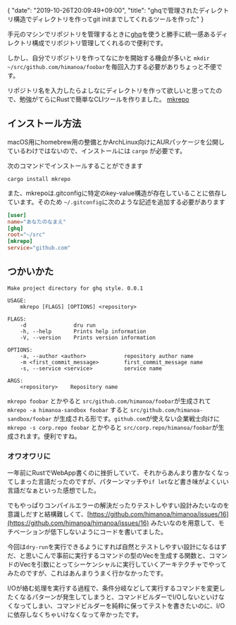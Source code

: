 {
   "date": "2019-10-26T20:09:49+09:00",
   "title": "ghqで管理されたディレクトリ構造でディレクトリを作ってgit initまでしてくれるツールを作った"
}

手元のマシンでリポジトリを管理するときに[ghq](https://github.com/motemen/ghq)を使うと勝手に統一感あるディレクトリ構成でリポジトリ管理してくれるので便利です。



しかし、自分でリポジトリを作ってなにかを開始する機会が多いと `mkdir ~/src/github.com/himanoa/foobar`を毎回入力する必要がありちょっと不便です。

リポジトリ名を入力したらよしなにディレクトリを作って欲しいと思ってたので、勉強がてらにRustで簡単なCLIツールを作りました。 [mkrepo](https://github.com/himanoa/mkrepo)



## インストール方法

macOS用にhomebrew用の整備とかArchLinux向けにAURパッケージを公開しているわけではないので、インストールには `cargo` が必要です。

次のコマンドでインストールすることができます

`cargo install mkrepo`

また、mkrepoは.gitconfigに特定のkey-value構造が存在していることに依存しています。そのため `~/.gitconfig`に次のような記述を追加する必要があります

```toml
[user]
name="あなたのなまえ"
[ghq]
root="~/src"
[mkrepo]
service="github.com"
```

## つかいかた

```
Make project directory for ghq style. 0.0.1

USAGE:
    mkrepo [FLAGS] [OPTIONS] <repository>

FLAGS:
    -d               dru run
    -h, --help       Prints help information
    -V, --version    Prints version information

OPTIONS:
    -a, --author <author>            repository author name
    -m <first_commit_message>        first_commit_message name
    -s, --service <service>          service name

ARGS:
    <repository>    Repository name

```



`mkrepo foobar` とかやると `src/github.com/himanoa/foobar`が生成されて `mkrepo -a himanoa-sandbox foobar` すると `src/github.com/himanoa-sandbox/foobar` が生成される形です。`github.com`が使えない企業戦士向けに `mkrepo -s corp.repo foobar` とかやると `src/corp.repo/himanoa/foobar`が生成されます。便利ですね。



### オワオワリに

一年前にRustでWebApp書くのに挫折していて、それからあんまり書かなくなってしまった言語だったのですが、パターンマッチや`if let`など書き味がよくいい言語だなぁといった感想でした。

でもやっぱりコンパイルエラーの解決だったりテストしやすい設計みたいなのを意識しだすと結構難しくて、[https://github.com/himanoa/himanoa/issues/16](https://github.com/himanoa/himanoa/issues/16) みたいなのを用意して、モチベーションが低下しないようにコードを書いてました。

今回は`dry-run`を実行できるようにすれば自然とテストしやすい設計になるはずだ、と思いこんで事前に実行するコマンドの型のVecを生成する関数と、コマンドのVecを引数にとってシーケンシャルに実行していくアーキテクチャでやってみたのですが、これはあんまりうまく行かなかったです。

I/Oが絡む処理を実行する過程で、条件分岐などして実行するコマンドを変更したくなるパターンが発生してしまうと、コマンドビルダーでI/Oしないといけなくなってしまい、コマンドビルダーを純粋に保ってテストを書きたいのに、I/Oに依存しなくちゃいけなくなって辛かったです。